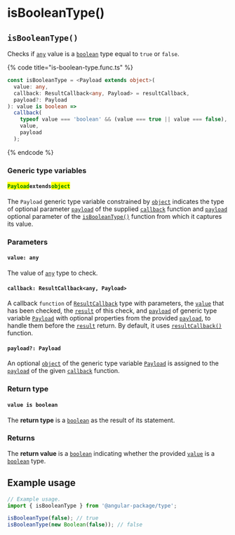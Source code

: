 # isBooleanType()

## `isBooleanType()`

Checks if [`any`](https://www.typescriptlang.org/docs/handbook/2/everyday-types.html#any) value is a [`boolean`](https://www.typescriptlang.org/docs/handbook/2/everyday-types.html#any) type equal to `true` or `false`.

{% code title="is-boolean-type.func.ts" %}
```typescript
const isBooleanType = <Payload extends object>(
  value: any,
  callback: ResultCallback<any, Payload> = resultCallback,
  payload?: Payload
): value is boolean =>
  callback(
    typeof value === 'boolean' && (value === true || value === false),
    value,
    payload
  );
```
{% endcode %}

### Generic type variables

#### <mark style="color:green;">**`Payload`**</mark>**`extends`**<mark style="color:green;">**`object`**</mark>

The `Payload` generic type variable constrained by [`object`](https://www.typescriptlang.org/docs/handbook/basic-types.html#object) indicates the type of optional parameter [`payload`](../types/resultcallback.md#payload-payload) of the supplied [`callback`](isbooleantype.md#callback-resultcallback-less-than-any-payload-greater-than) function and [`payload`](isbooleantype.md#payload-payload) optional parameter of the [`isBooleanType()`](isbooleantype.md#isbooleantype) function from which it captures its value.

### Parameters

#### `value: any`

The value of [`any`](https://www.typescriptlang.org/docs/handbook/2/everyday-types.html#any) type to check.

#### `callback: ResultCallback<any, Payload>`

A callback `function` of [`ResultCallback`](../types/resultcallback.md) type with parameters, the [`value`](isbooleantype.md#value-any) that has been checked, the [`result`](../types/resultcallback.md#result-boolean) of this check, and [`payload`](../types/resultcallback.md#payload-payload) of generic type variable [`Payload`](isbooleantype.md#payloadextendsobject) with optional properties from the provided [`payload`](isbooleantype.md#payload-payload), to handle them before the [`result`](../types/resultcallback.md#result-boolean) return. By default, it uses [`resultCallback()`](../helper/resultcallback.md) function.

#### `payload?: Payload`

An optional [`object`](https://developer.mozilla.org/en-US/docs/Web/JavaScript/Reference/Global\_Objects/Object) of the generic type variable [`Payload`](isbooleantype.md#payloadextendsobject) is assigned to the [`payload`](../types/resultcallback.md#payload-payload) of the given [`callback`](isbooleantype.md#callback-resultcallback-less-than-any-payload-greater-than) function.

### Return type

#### `value is boolean`

The **return type** is a [`boolean`](https://www.typescriptlang.org/docs/handbook/basic-types.html#boolean) as the result of its statement.

### Returns

The **return value** is a [`boolean`](https://developer.mozilla.org/en-US/docs/Web/JavaScript/Reference/Global\_Objects/Boolean) indicating whether the provided [`value`](isbooleantype.md#value-any) is a [`boolean`](https://developer.mozilla.org/en-US/docs/Web/JavaScript/Reference/Global\_Objects/Boolean) type.

## Example usage

```typescript
// Example usage.
import { isBooleanType } from '@angular-package/type';

isBooleanType(false); // true
isBooleanType(new Boolean(false)); // false
```
